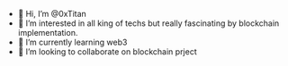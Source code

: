 - 👋 Hi, I’m @0xTitan
- 👀 I’m interested in all king of techs but really fascinating by blockchain implementation.
- 🌱 I’m currently learning web3
- 💞️ I’m looking to collaborate on blockchain prject
